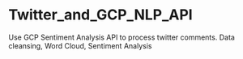 # Twitter_and_GCP_NLP_API
Use GCP Sentiment Analysis API to process twitter comments.
Data cleansing, Word Cloud, Sentiment Analysis




